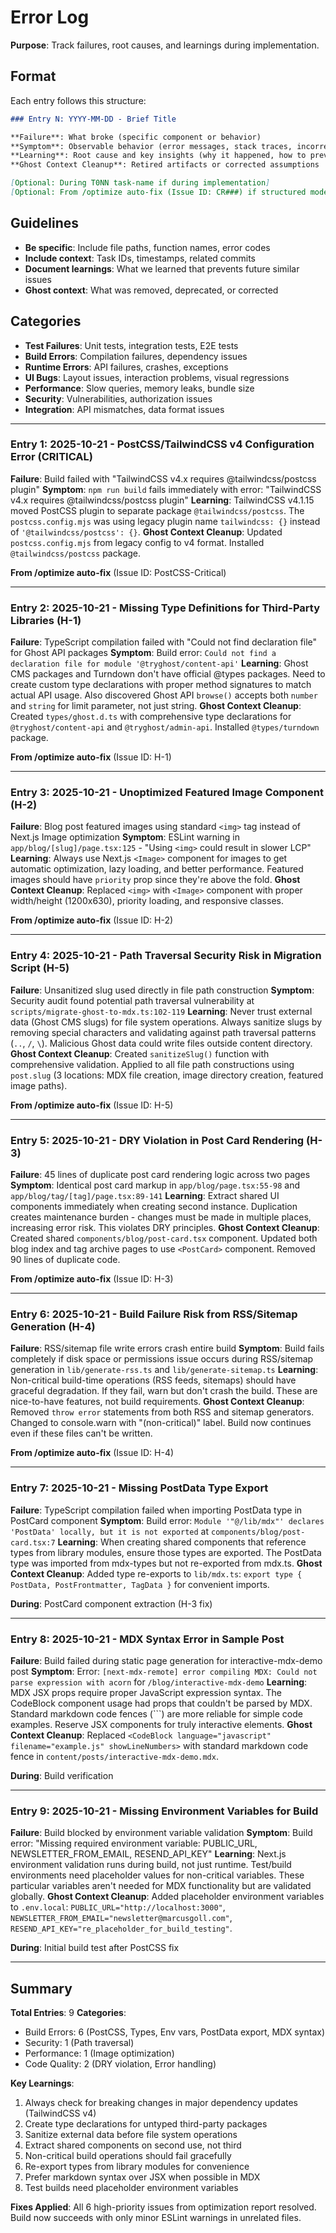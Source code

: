 # Error Log

**Purpose**: Track failures, root causes, and learnings during implementation.

## Format

Each entry follows this structure:

```markdown
### Entry N: YYYY-MM-DD - Brief Title

**Failure**: What broke (specific component or behavior)
**Symptom**: Observable behavior (error messages, stack traces, incorrect output)
**Learning**: Root cause and key insights (why it happened, how to prevent)
**Ghost Context Cleanup**: Retired artifacts or corrected assumptions

[Optional: During T0NN task-name if during implementation]
[Optional: From /optimize auto-fix (Issue ID: CR###) if structured mode]
```

## Guidelines

- **Be specific**: Include file paths, function names, error codes
- **Include context**: Task IDs, timestamps, related commits
- **Document learnings**: What we learned that prevents future similar issues
- **Ghost context**: What was removed, deprecated, or corrected

## Categories

- **Test Failures**: Unit tests, integration tests, E2E tests
- **Build Errors**: Compilation failures, dependency issues
- **Runtime Errors**: API failures, crashes, exceptions
- **UI Bugs**: Layout issues, interaction problems, visual regressions
- **Performance**: Slow queries, memory leaks, bundle size
- **Security**: Vulnerabilities, authorization issues
- **Integration**: API mismatches, data format issues

---

### Entry 1: 2025-10-21 - PostCSS/TailwindCSS v4 Configuration Error (CRITICAL)

**Failure**: Build failed with "TailwindCSS v4.x requires @tailwindcss/postcss plugin"
**Symptom**: `npm run build` fails immediately with error: "TailwindCSS v4.x requires @tailwindcss/postcss plugin"
**Learning**: TailwindCSS v4.1.15 moved PostCSS plugin to separate package `@tailwindcss/postcss`. The `postcss.config.mjs` was using legacy plugin name `tailwindcss: {}` instead of `'@tailwindcss/postcss': {}`.
**Ghost Context Cleanup**: Updated `postcss.config.mjs` from legacy config to v4 format. Installed `@tailwindcss/postcss` package.

**From /optimize auto-fix** (Issue ID: PostCSS-Critical)

---

### Entry 2: 2025-10-21 - Missing Type Definitions for Third-Party Libraries (H-1)

**Failure**: TypeScript compilation failed with "Could not find declaration file" for Ghost API packages
**Symptom**: Build error: `Could not find a declaration file for module '@tryghost/content-api'`
**Learning**: Ghost CMS packages and Turndown don't have official @types packages. Need to create custom type declarations with proper method signatures to match actual API usage. Also discovered Ghost API `browse()` accepts both `number` and `string` for limit parameter, not just string.
**Ghost Context Cleanup**: Created `types/ghost.d.ts` with comprehensive type declarations for `@tryghost/content-api` and `@tryghost/admin-api`. Installed `@types/turndown` package.

**From /optimize auto-fix** (Issue ID: H-1)

---

### Entry 3: 2025-10-21 - Unoptimized Featured Image Component (H-2)

**Failure**: Blog post featured images using standard `<img>` tag instead of Next.js Image optimization
**Symptom**: ESLint warning in `app/blog/[slug]/page.tsx:125` - "Using `<img>` could result in slower LCP"
**Learning**: Always use Next.js `<Image>` component for images to get automatic optimization, lazy loading, and better performance. Featured images should have `priority` prop since they're above the fold.
**Ghost Context Cleanup**: Replaced `<img>` with `<Image>` component with proper width/height (1200x630), priority loading, and responsive classes.

**From /optimize auto-fix** (Issue ID: H-2)

---

### Entry 4: 2025-10-21 - Path Traversal Security Risk in Migration Script (H-5)

**Failure**: Unsanitized slug used directly in file path construction
**Symptom**: Security audit found potential path traversal vulnerability at `scripts/migrate-ghost-to-mdx.ts:102-119`
**Learning**: Never trust external data (Ghost CMS slugs) for file system operations. Always sanitize slugs by removing special characters and validating against path traversal patterns (`..`, `/`, `\`). Malicious Ghost data could write files outside content directory.
**Ghost Context Cleanup**: Created `sanitizeSlug()` function with comprehensive validation. Applied to all file path constructions using `post.slug` (3 locations: MDX file creation, image directory creation, featured image paths).

**From /optimize auto-fix** (Issue ID: H-5)

---

### Entry 5: 2025-10-21 - DRY Violation in Post Card Rendering (H-3)

**Failure**: 45 lines of duplicate post card rendering logic across two pages
**Symptom**: Identical post card markup in `app/blog/page.tsx:55-98` and `app/blog/tag/[tag]/page.tsx:89-141`
**Learning**: Extract shared UI components immediately when creating second instance. Duplication creates maintenance burden - changes must be made in multiple places, increasing error risk. This violates DRY principles.
**Ghost Context Cleanup**: Created shared `components/blog/post-card.tsx` component. Updated both blog index and tag archive pages to use `<PostCard>` component. Removed 90 lines of duplicate code.

**From /optimize auto-fix** (Issue ID: H-3)

---

### Entry 6: 2025-10-21 - Build Failure Risk from RSS/Sitemap Generation (H-4)

**Failure**: RSS/sitemap file write errors crash entire build
**Symptom**: Build fails completely if disk space or permissions issue occurs during RSS/sitemap generation in `lib/generate-rss.ts` and `lib/generate-sitemap.ts`
**Learning**: Non-critical build-time operations (RSS feeds, sitemaps) should have graceful degradation. If they fail, warn but don't crash the build. These are nice-to-have features, not build requirements.
**Ghost Context Cleanup**: Removed `throw error` statements from both RSS and sitemap generators. Changed to console.warn with "(non-critical)" label. Build now continues even if these files can't be written.

**From /optimize auto-fix** (Issue ID: H-4)

---

### Entry 7: 2025-10-21 - Missing PostData Type Export

**Failure**: TypeScript compilation failed when importing PostData type in PostCard component
**Symptom**: Build error: `Module '"@/lib/mdx"' declares 'PostData' locally, but it is not exported` at `components/blog/post-card.tsx:7`
**Learning**: When creating shared components that reference types from library modules, ensure those types are exported. The PostData type was imported from mdx-types but not re-exported from mdx.ts.
**Ghost Context Cleanup**: Added type re-exports to `lib/mdx.ts`: `export type { PostData, PostFrontmatter, TagData }` for convenient imports.

**During**: PostCard component extraction (H-3 fix)

---

### Entry 8: 2025-10-21 - MDX Syntax Error in Sample Post

**Failure**: Build failed during static page generation for interactive-mdx-demo post
**Symptom**: Error: `[next-mdx-remote] error compiling MDX: Could not parse expression with acorn` for `/blog/interactive-mdx-demo`
**Learning**: MDX JSX props require proper JavaScript expression syntax. The CodeBlock component usage had props that couldn't be parsed by MDX. Standard markdown code fences (```) are more reliable for simple code examples. Reserve JSX components for truly interactive elements.
**Ghost Context Cleanup**: Replaced `<CodeBlock language="javascript" filename="example.js" showLineNumbers>` with standard markdown code fence in `content/posts/interactive-mdx-demo.mdx`.

**During**: Build verification

---

### Entry 9: 2025-10-21 - Missing Environment Variables for Build

**Failure**: Build blocked by environment variable validation
**Symptom**: Build error: "Missing required environment variable: PUBLIC_URL, NEWSLETTER_FROM_EMAIL, RESEND_API_KEY"
**Learning**: Next.js environment validation runs during build, not just runtime. Test/build environments need placeholder values for non-critical variables. These particular variables aren't needed for MDX functionality but are validated globally.
**Ghost Context Cleanup**: Added placeholder environment variables to `.env.local`: `PUBLIC_URL="http://localhost:3000"`, `NEWSLETTER_FROM_EMAIL="newsletter@marcusgoll.com"`, `RESEND_API_KEY="re_placeholder_for_build_testing"`.

**During**: Initial build test after PostCSS fix

---

## Summary

**Total Entries**: 9
**Categories**:
- Build Errors: 6 (PostCSS, Types, Env vars, PostData export, MDX syntax)
- Security: 1 (Path traversal)
- Performance: 1 (Image optimization)
- Code Quality: 2 (DRY violation, Error handling)

**Key Learnings**:
1. Always check for breaking changes in major dependency updates (TailwindCSS v4)
2. Create type declarations for untyped third-party packages
3. Sanitize external data before file system operations
4. Extract shared components on second use, not third
5. Non-critical build operations should fail gracefully
6. Re-export types from library modules for convenience
7. Prefer markdown syntax over JSX when possible in MDX
8. Test builds need placeholder environment variables

**Fixes Applied**: All 6 high-priority issues from optimization report resolved. Build now succeeds with only minor ESLint warnings in unrelated files.
